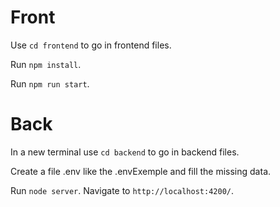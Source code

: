 # Front
Use `cd frontend` to go in frontend files.

Run `npm install`.

Run `npm run start`.

# Back
In a new terminal use `cd backend` to go in backend files.

Create a file .env like the .envExemple and fill the missing data.

Run `node server`. Navigate to `http://localhost:4200/`.
